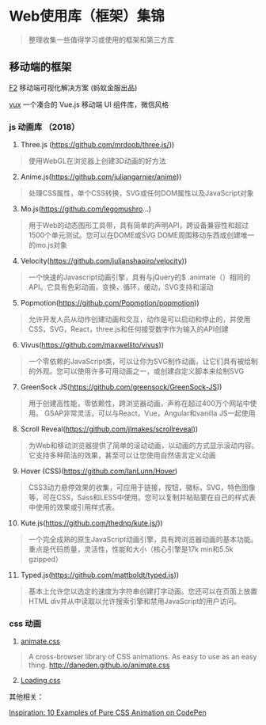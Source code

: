 # Web使用库（框架）集锦

> 整理收集一些值得学习或使用的框架和第三方库

## 移动端的框架

[F2](http://antv.alipay.com/zh-cn/f2/3.x/index.html) 移动端可视化解决方案 (蚂蚁金服出品)

[vux](https://github.com/airyland/vux) 一个凑合的 Vue.js 移动端 UI 组件库，微信风格

### js 动画库 （2018）

1. Three.js (https://github.com/mrdoob/three.js/))

> 使用WebGL在浏览器上创建3D动画的好方法

2. Anime.js(https://github.com/juliangarnier/anime))
> 处理CSS属性，单个CSS转换，SVG或任何DOM属性以及JavaScript对象
3. Mo.js(https://github.com/legomushro...)
> 用于Web的动态图形工具带，具有简单的声明API，跨设备兼容性和超过1500个单元测试。您可以在DOME或SVG DOME周围移动东西或创建唯一的mo.js对象
4. Velocity(https://github.com/julianshapiro/velocity))
> 一个快速的Javascript动画引擎，具有与jQuery的$ .animate（）相同的API。它具有色彩动画，变换，循环，缓动，SVG支持和滚动
5. Popmotion(https://github.com/Popmotion/popmotion))
> 允许开发人员从动作创建动画和交互，动作是可以启动和停止的，并使用CSS，SVG，React，three.js和任何接受数字作为输入的API创建
6. Vivus(https://github.com/maxwellito/vivus))
> 一个零依赖的JavaScript类，可以让你为SVG制作动画，让它们具有被绘制的外观。您可以使用许多可用动画之一，或创建自定义脚本来绘制SVG
7. GreenSock JS(https://github.com/greensock/GreenSock-JS))
> 用于创建高性能，零依赖性，跨浏览器动画，声称在超过400万个网站中使用。 GSAP非常灵活，可以与React，Vue，Angular和vanilla JS一起使用
8. Scroll Reveal(https://github.com/jlmakes/scrollreveal))
> 为Web和移动浏览器提供了简单的滚动动画，以动画的方式显示滚动内容。它支持多种简洁的效果，甚至可以让您使用自然语言定义动画
9. Hover (CSS)(https://github.com/IanLunn/Hover)
> CSS3动力悬停效果的收集，可应用于链接，按钮，徽标，SVG，特色图像等，可在CSS，Sass和LESS中使用。您可以复制并粘贴要在自己的样式表中使用的效果或引用样式表。
10. Kute.js(https://github.com/thednp/kute.js/))
> 一个完全成熟的原生JavaScript动画引擎，具有跨浏览器动画的基本功能。重点是代码质量，灵活性，性能和大小（核心引擎是17k min和5.5k gzipped）
11. Typed.js(https://github.com/mattboldt/typed.js))
> 基本上允许您以选定的速度为字符串创建打字动画。您还可以在页面上放置HTML div并从中读取以允许搜索引擎和禁用JavaScript的用户访问。



### css 动画

1. [animate.css](https://github.com/daneden/animate.css)

> A cross-browser library of CSS animations. As easy to use as an easy thing. http://daneden.github.io/animate.css

2. [Loading.css](https://projects.lukehaas.me/css-loaders/#load7) 
 
其他相关：

[Inspiration: 10 Examples of Pure CSS Animation on CodePen](https://webdesign.tutsplus.com/articles/pure-css-animation-inspiration-on-codepen--cms-30875)
